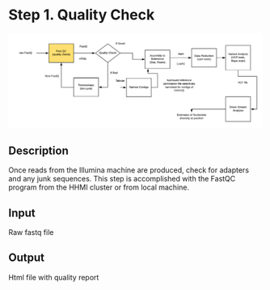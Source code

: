 # Step 1. Quality Check
![Screenshot](https://github.com/yunzhang77/fundulus/blob/master/Materials/FastQC.png)
## Description
Once reads from the Illumina machine are produced, check for adapters and any junk sequences. This step is accomplished with the FastQC program from the HHMI cluster or from local machine.
## Input
Raw fastq file
## Output
Html file with quality report 

